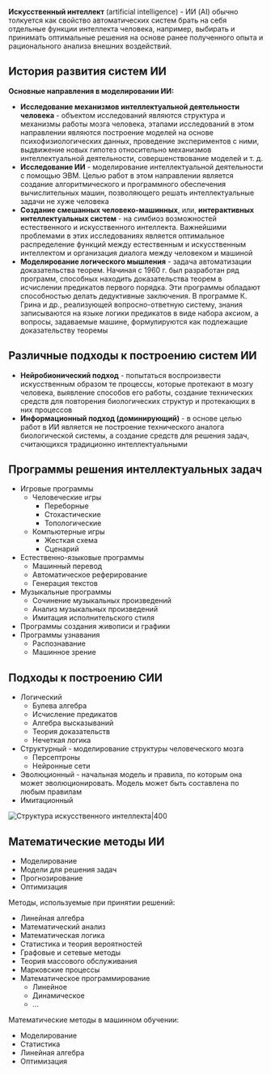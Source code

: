 **Искусственный интеллект** (artificial intelligence) - ИИ (AI) обычно толкуется как свойство автоматических систем брать на себя отдельные функции интеллекта человека, например, выбирать и принимать оптимальные решения на основе ранее полученного опыта и рационального анализа внешних воздействий.  
## История развития систем ИИ
**Основные направления в моделировании ИИ:**
- **Исследование механизмов интеллектуальной деятельности человека** - объектом исследований являются структура и механизмы работы мозга человека, этапами исследований в этом направлении являются построение моделей на основе психофизиологических данных, проведение экспериментов с ними, выдвижение новых гипотез относительно механизмов интеллектуальной деятельности, совершенствование моделей и т. д.
- **Исследование ИИ** - моделирование интеллектуальной деятельности с помощью ЭВМ. Целью работ в этом направлении является создание алгоритмического и программного обеспечения вычислительных машин, позволяющего решать интеллектуальные задачи не хуже человека
- **Создание смешанных человеко-машинных**, или, **интерактивных интеллектуальных систем** - на симбиоз возможностей естественного и искусственного интеллекта. Важнейшими проблемами в этих исследованиях является оптимальное распределение функций между естественным и искусственным интеллектом и организация диалога между человеком и машиной
- **Моделирование логического мышления** - задача автоматизации доказательства теорем. Начиная с 1960 г. был разработан ряд программ, способных находить доказательства теорем в исчислении предикатов первого порядка. Эти программы обладают способностью делать дедуктивные заключения. В программе К. Грина и др., реализующей вопросно-ответную систему, знания записываются на языке логики предикатов в виде набора аксиом, а вопросы, задаваемые машине, формулируются как подлежащие доказательству теоремы
## Различные подходы к построению систем ИИ
- **Нейробионический подход** - попытаться воспроизвести искусственным образом те процессы, которые протекают в мозгу человека, выявление способов его работы, создание технических средств для повторения биологических структур и протекающих в них процессов
- **Информационный подход (доминирующий)** - в основе целью работ в ИИ является не построение технического аналога биологической системы, а создание средств для решения задач, считающихся традиционно интеллектуальными
## Программы решения интеллектуальных задач
- Игровые программы
	- Человеческие игры
		- Переборные
		- Стохастические
		- Топологические
	- Компьютерные игры
		- Жесткая схема
		- Сценарий
- Естественно-языковые программы
	- Машинный перевод
	- Автоматическое реферирование
	- Генерация текстов
- Музыкальные программы
	- Сочинение музыкальных произведений
	- Анализ музыкальных произведений
	- Имитация исполнительского стиля
- Программы создания живописи и графики
- Программы узнавания
	- Распознавание
	- Машинное зрение
## Подходы к построению СИИ
- Логический
	- Булева алгебра
	- Исчисление предикатов
	- Алгебра высказываний
	- Теория доказательств
	- Нечеткая логика
- Структурный - моделирование структуры человеческого мозга
	- Персептроны
	- Нейронные сети
- Эволюционный - начальная модель и правила, по которым она может эволюционировать. Модель может быть составлена по любым правилам
- Имитационный
  
![Структура искусственного интеллекта|400](01_01.%20Структура%20искусственного%20интеллекта.png)  
## Математические методы ИИ
- Моделирование
- Модели для решения задач
- Прогнозирование
- Оптимизация
  
Методы, используемые при принятии решений:
- Линейная алгебра
- Математический анализ
- Математическая логика
- Статистика и теория вероятностей
- Графовые и сетевые методы
- Теория массового обслуживания
- Марковские процессы
- Математическое программирование
	- Линейное
	- Динамическое
	- ...
  
Математические методы в машинном обучении:
- Моделирование
- Статистика
- Линейная алгебра
- Оптимизация